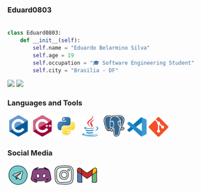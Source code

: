 ### Eduard0803  


```python

class Eduard0803:
    def __init__(self):
        self.name = "Eduardo Belarmino Silva"
        self.age = 19
        self.occupation = "🎓 Software Engineering Student"
        self.city = "Brasilia - DF"

```

<div style="inline">
  <img height="180em" src="https://github-readme-stats.vercel.app/api/top-langs/?username=Eduard0803&layout=compact&langs_count=8&theme=github_dark&cache_seconds=1800"/>
  <img height="180em" src="https://github-readme-stats.vercel.app/api?username=Eduard0803&theme=github_dark&cache_seconds=1800/">
  <!-- <img height="180em" src="https://github-profile-summary-cards.vercel.app/api/cards/profile-details?username=Eduard0803&theme=github_dark"> -->
</div>


### Languages and Tools  

<div style="inline">
    <img  width="50" height="50" alt="C icon" src="images/c_icon.svg">
    <img  width="50" height="50" alt="C++ icon" src="images/cplusplus_icon.svg">
    <img  width="50" height="50" alt="Python icon" src="images/python_icon.svg">
    <img  width="50" height="50" alt="Java icon" src="images/java_icon.svg">
    <img  width="50" height="50" alt="PostGreSQL icon" src="images/postgresql_icon.svg">
    <img  width="45" height="45" alt="VsCode icon" src="images/vscode_icon.svg">
    <img  width="45" height="45" alt="GIT icon" src="images/git_icon.svg">
</div>

### Social Media  

<div style="inline">
    <a href="https://t.me/Eduard04"><img src="images/telegram_icon.png"></a>
    <a href="https://discord.com/users/Eduard05._#2849"><img src="images/discord_icon.png"></a>
    <a href="https://www.instagram.com/eduard05._/"><img src="images/instagram_icon.png"></a>
    <a href="mailto:eduardo83204@gmail.com"><img src="images/gmail_icon(1).png"></a>
</div>
